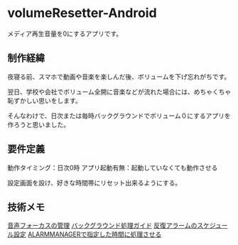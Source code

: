 # volumeResetter-Android
メディア再生音量を0にするアプリです。

## 制作経緯
夜寝る前、スマホで動画や音楽を楽しんだ後、ボリュームを下げ忘れがちです。

翌日、学校や会社でボリューム全開に音楽などが流れた場合には、めちゃくちゃ恥ずかしい思いをします。

そんなわけで、日次または毎時バックグラウンドでボリューム０にするアプリを作ろうと思いました。

## 要件定義
動作タイミング：日次0時
アプリ起動有無：起動していなくても動作させる

設定画面を設け、好きな時間帯にリセット出来るようにする。


## 技術メモ
[音声フォーカスの管理](https://developer.android.com/guide/topics/media-apps/audio-focus?hl=ja)
[バックグラウンド処理ガイド](https://developer.android.com/guide/background?hl=ja)
[反復アラームのスケジュール設定](https://developer.android.com/training/scheduling/alarms?hl=ja#set)
[ALARMMANAGERで指定した時間に処理させる](https://techbooster.org/android/application/2166/)

[]()
[]()
[]()
[]()
